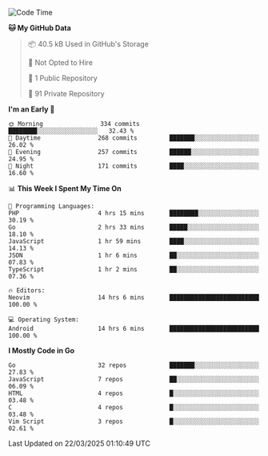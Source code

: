 
<!--START_SECTION:waka-->
![Code Time](http://img.shields.io/badge/Code%20Time-5%2C805%20hrs%204%20mins-blue)

**🐱 My GitHub Data** 

> 📦 40.5 kB Used in GitHub's Storage 
 > 
> 🚫 Not Opted to Hire
 > 
> 📜 1 Public Repository 
 > 
> 🔑 91 Private Repository 
 > 
**I'm an Early 🐤** 

```text
🌞 Morning                334 commits         ████████░░░░░░░░░░░░░░░░░   32.43 % 
🌆 Daytime                268 commits         ███████░░░░░░░░░░░░░░░░░░   26.02 % 
🌃 Evening                257 commits         ██████░░░░░░░░░░░░░░░░░░░   24.95 % 
🌙 Night                  171 commits         ████░░░░░░░░░░░░░░░░░░░░░   16.60 % 
```


📊 **This Week I Spent My Time On** 

```text
💬 Programming Languages: 
PHP                      4 hrs 15 mins       ████████░░░░░░░░░░░░░░░░░   30.19 % 
Go                       2 hrs 33 mins       █████░░░░░░░░░░░░░░░░░░░░   18.10 % 
JavaScript               1 hr 59 mins        ████░░░░░░░░░░░░░░░░░░░░░   14.13 % 
JSON                     1 hr 6 mins         ██░░░░░░░░░░░░░░░░░░░░░░░   07.83 % 
TypeScript               1 hr 2 mins         ██░░░░░░░░░░░░░░░░░░░░░░░   07.36 % 

🔥 Editors: 
Neovim                   14 hrs 6 mins       █████████████████████████   100.00 % 

💻 Operating System: 
Android                  14 hrs 6 mins       █████████████████████████   100.00 % 
```

**I Mostly Code in Go** 

```text
Go                       32 repos            ███████░░░░░░░░░░░░░░░░░░   27.83 % 
JavaScript               7 repos             ██░░░░░░░░░░░░░░░░░░░░░░░   06.09 % 
HTML                     4 repos             █░░░░░░░░░░░░░░░░░░░░░░░░   03.48 % 
C                        4 repos             █░░░░░░░░░░░░░░░░░░░░░░░░   03.48 % 
Vim Script               3 repos             █░░░░░░░░░░░░░░░░░░░░░░░░   02.61 % 
```




 Last Updated on 22/03/2025 01:10:49 UTC
<!--END_SECTION:waka-->
